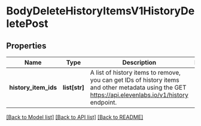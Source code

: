 # BodyDeleteHistoryItemsV1HistoryDeletePost

## Properties
Name | Type | Description | Notes
------------ | ------------- | ------------- | -------------
**history_item_ids** | **list[str]** | A list of history items to remove, you can get IDs of history items and other metadata using the GET https://api.elevenlabs.io/v1/history endpoint. | 

[[Back to Model list]](../README.md#documentation-for-models) [[Back to API list]](../README.md#documentation-for-api-endpoints) [[Back to README]](../README.md)

